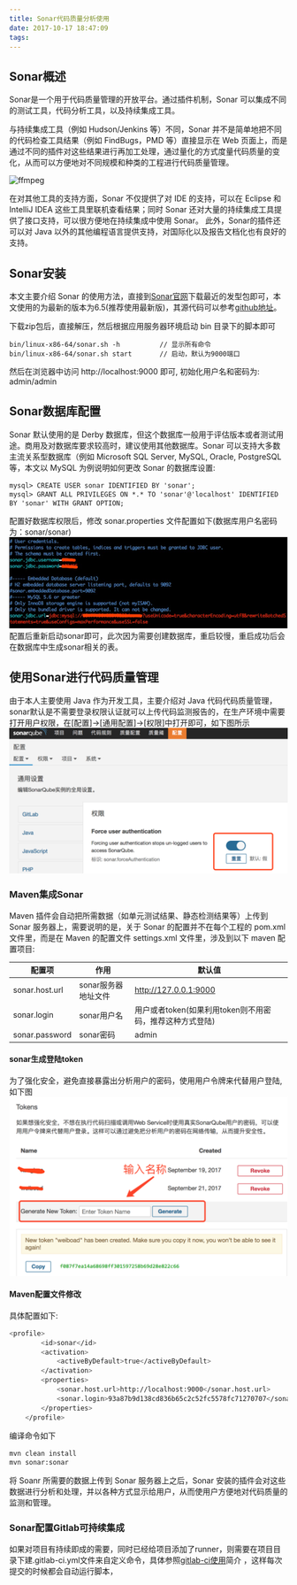 ```yaml
---
title: Sonar代码质量分析使用
date: 2017-10-17 18:47:09
tags:
---
```

## Sonar概述
Sonar是一个用于代码质量管理的开放平台。通过插件机制，Sonar 可以集成不同的测试工具，代码分析工具，以及持续集成工具。

与持续集成工具（例如 Hudson/Jenkins 等）不同，Sonar 并不是简单地把不同的代码检查工具结果（例如 FindBugs，PMD 等）直接显示在 Web 页面上，而是通过不同的插件对这些结果进行再加工处理，通过量化的方式度量代码质量的变化，从而可以方便地对不同规模和种类的工程进行代码质量管理。

![ffmpeg](http://wx3.sinaimg.cn/mw690/78d85414ly1fknfudniaej21kw0uan49.jpg)
<!-- more -->

在对其他工具的支持方面，Sonar 不仅提供了对 IDE 的支持，可以在 Eclipse 和 IntelliJ IDEA 这些工具里联机查看结果；同时 Sonar 还对大量的持续集成工具提供了接口支持，可以很方便地在持续集成中使用 Sonar。
此外，Sonar的插件还可以对 Java 以外的其他编程语言提供支持，对国际化以及报告文档化也有良好的支持。

## Sonar安装
本文主要介绍 Sonar 的使用方法，直接到[Sonar官网](https://www.sonarqube.org)下载最近的发型包即可，本文使用的为最新的版本为6.5(推荐使用最新版)，其源代码可以参考[github地址](https://github.com/SonarSource/sonarqube)。

下载zip包后，直接解压，然后根据应用服务器环境启动 bin 目录下的脚本即可


```
bin/linux-x86-64/sonar.sh -h          // 显示所有命令
bin/linux-x86-64/sonar.sh start       // 启动，默认为9000端口
```

然后在浏览器中访问 http://localhost:9000 即可, 初始化用户名和密码为: admin/admin

## Sonar数据库配置
Sonar 默认使用的是 Derby 数据库，但这个数据库一般用于评估版本或者测试用途。商用及对数据库要求较高时，建议使用其他数据库。Sonar 可以支持大多数主流关系型数据库（例如 Microsoft SQL Server, MySQL, Oracle, PostgreSQL 等，本文以 MySQL 为例说明如何更改 Sonar 的数据库设置:

```bash,monokai
mysql> CREATE USER sonar IDENTIFIED BY 'sonar';
mysql> GRANT ALL PRIVILEGES ON *.* TO 'sonar'@'localhost' IDENTIFIED BY 'sonar' WITH GRANT OPTION;
```
配置好数据库权限后，修改 sonar.properties 文件配置如下(数据库用户名密码为：sonar/sonar)
![sonar_config](img/sonar_manual/sonar_manual_1.png)
配置后重新启动sonar即可，此次因为需要创建数据库，重启较慢，重启成功后会在数据库中生成sonar相关的表。

## 使用Sonar进行代码质量管理
由于本人主要使用 Java 作为开发工具，主要介绍对 Java 代码代码质量管理，sonar默认是不需要登录权限认证就可以上传代码监测报告的，在生产环境中需要打开用户权限，在[配置]->[通用配置]->[权限]中打开即可，如下图所示
![sonar_auth](img/sonar_manual/sonar_manual_2.png)
### Maven集成Sonar
Maven 插件会自动把所需数据（如单元测试结果、静态检测结果等）上传到 Sonar 服务器上，需要说明的是，关于 Sonar 的配置并不在每个工程的 pom.xml 文件里，而是在 Maven 的配置文件 settings.xml 文件里，涉及到以下 maven 配置项目:

| 配置项 | 作用 | 默认值 |
|--------|---------|-------|
| sonar.host.url | sonar服务器地址文件 | http://127.0.0.1:9000|
| sonar.login | sonar用户名 | 用户或者token(如果利用token则不用密码，推荐这种方式登陆) |
| sonar.password | sonar密码 | admin |
#### sonar生成登陆token
为了强化安全，避免直接暴露出分析用户的密码，使用用户令牌来代替用户登陆,如下图
![sonar_auth](img/sonar_manual/sonar_manual_3.png)

#### Maven配置文件修改
具体配置如下:

```bash
<profile>
        <id>sonar</id>
        <activation>
            <activeByDefault>true</activeByDefault>
        </activation>
        <properties>
            <sonar.host.url>http://localhost:9000</sonar.host.url>
            <sonar.login>93a87b9d138cd836b65c2c52fc5578fc71270707</sonar.login>
        </properties>
    </profile>
```
编译命令如下

```bash
mvn clean install
mvn sonar:sonar
```
将 Soanr 所需要的数据上传到 Sonar 服务器上之后，Sonar 安装的插件会对这些数据进行分析和处理，并以各种方式显示给用户，从而使用户方便地对代码质量的监测和管理。

### Sonar配置Gitlab可持续集成
如果对项目有持续即成的需要，同时已经给项目添加了runner，则需要在项目目录下建.gitlab-ci.yml文件来自定义命令，具体参照[gitlab-ci使用](https://segmentfault.com/a/1190000006120164)简介 ，这样每次提交的时候都会自动运行脚本，
